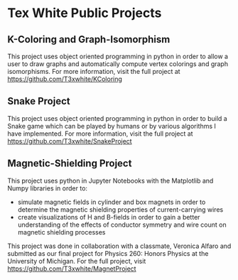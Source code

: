 # Tex White Public Projects

## K-Coloring and Graph-Isomorphism

This project uses object oriented programming in python in order to allow a user to draw graphs and automatically compute vertex colorings and graph isomorphisms. For more information, visit the full project at https://github.com/T3xwhite/KColoring

## Snake Project

This project uses object oriented programming in python in order to build a Snake game which can be played by humans or by various algorithms I have implemented. For more information, visit the full project at https://github.com/T3xwhite/SnakeProject

## Magnetic-Shielding Project

This project uses python in Jupyter Notebooks with the Matplotlib and Numpy libraries in order to:

* simulate magnetic fields in cylinder and box magnets in order to determine the magnetic shielding properties of current-carrying wires
* create visualizations of H and B-fields in order to gain a better understanding of the effects of conductor symmetry and wire count on magnetic shielding processes

This project was done in collaboration with a classmate, Veronica Alfaro and submitted as our final project for Physics 260: Honors Physics at the University of Michigan. For the full project, visit https://github.com/T3xwhite/MagnetProject
